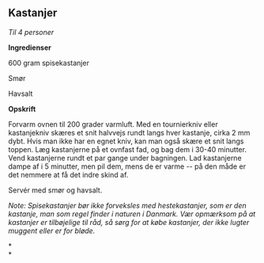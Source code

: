 ## Kastanjer

*Til 4 personer*

**Ingredienser**

600 gram spisekastanjer

Smør

Havsalt

**Opskrift**

Forvarm ovnen til 200 grader varmluft. Med en tournierkniv eller
kastanjekniv skæres et snit halvvejs rundt langs hver kastanje, cirka 2
mm dybt. Hvis man ikke har en egnet kniv, kan man også skære et snit
langs toppen. Læg kastanjerne på et ovnfast fad, og bag dem i 30-40
minutter. Vend kastanjerne rundt et par gange under bagningen. Lad
kastanjerne dampe af i 5 minutter, men pil dem, mens de er varme -- på
den måde er det nemmere at få det indre skind af.

Servér med smør og havsalt.

*Note: Spisekastanjer bør ikke forveksles med hestekastanjer, som er den
kastanje, man som regel finder i naturen i Danmark. Vær opmærksom på at
kastanjer er tilbøjelige til råd, så sørg for at købe kastanjer, der
ikke lugter muggent eller er for bløde.*

*\
*

